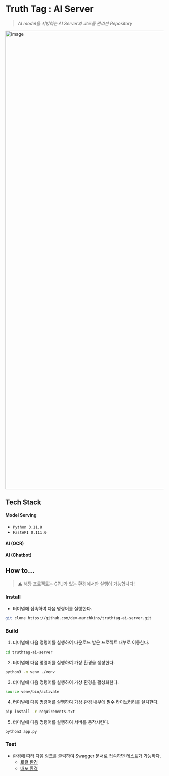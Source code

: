 # Truth Tag : AI Server
> _AI model을 서빙하는 AI Server의 코드를 관리한 Repository_

<img width="1456" alt="image" src="https://github.com/dev-munchkins/truthtag-ai-server/assets/68195241/678d1058-fad2-4a55-b123-be373f7af8af">


## Tech Stack
#### Model Serving
- ```Python 3.11.8```
- ```FastAPI 0.111.0```

#### AI (OCR)

#### AI (Chatbot)


## How to...
> ⚠️ 해당 프로젝트는 GPU가 있는 환경에서만 실행이 가능합니다!

### Install
- 터미널에 접속하여 다음 명령어를 실행한다.
```bash
git clone https://github.com/dev-munchkins/truthtag-ai-server.git
```

### Build
1. 터미널에 다음 명령어를 실행하여 다운로드 받은 프로젝트 내부로 이동한다.
```bash
cd truthtag-ai-server
```

2. 터미널에 다음 명령어를 실행하여 가상 환경을 생성한다.
```bash
python3 -m venv ./venv
```

3. 터미널에 다음 명령어를 실행하여 가상 환경을 활성화한다.
```bash
source venv/bin/activate
```

4. 터미널에 다음 명령어를 실행하여 가상 환경 내부에 필수 라이브러리를 설치한다.
```bash
pip install -r requirements.txt
```

5. 터미널에 다음 명령어를 실행하여 서버를 동작시킨다.
```bash
python3 app.py
```

### Test
- 환경에 따라 다음 링크를 클릭하여 Swagger 문서로 접속하면 테스트가 가능하다.
  - [로컬 환경](http://localhost:8000/docs)
  - [배포 환경](https://ai.truthtag.site/docs)

